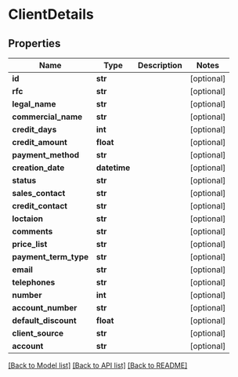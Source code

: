 # ClientDetails

## Properties
Name | Type | Description | Notes
------------ | ------------- | ------------- | -------------
**id** | **str** |  | [optional] 
**rfc** | **str** |  | [optional] 
**legal_name** | **str** |  | [optional] 
**commercial_name** | **str** |  | [optional] 
**credit_days** | **int** |  | [optional] 
**credit_amount** | **float** |  | [optional] 
**payment_method** | **str** |  | [optional] 
**creation_date** | **datetime** |  | [optional] 
**status** | **str** |  | [optional] 
**sales_contact** | **str** |  | [optional] 
**credit_contact** | **str** |  | [optional] 
**loctaion** | **str** |  | [optional] 
**comments** | **str** |  | [optional] 
**price_list** | **str** |  | [optional] 
**payment_term_type** | **str** |  | [optional] 
**email** | **str** |  | [optional] 
**telephones** | **str** |  | [optional] 
**number** | **int** |  | [optional] 
**account_number** | **str** |  | [optional] 
**default_discount** | **float** |  | [optional] 
**client_source** | **str** |  | [optional] 
**account** | **str** |  | [optional] 

[[Back to Model list]](../README.md#documentation-for-models) [[Back to API list]](../README.md#documentation-for-api-endpoints) [[Back to README]](../README.md)


